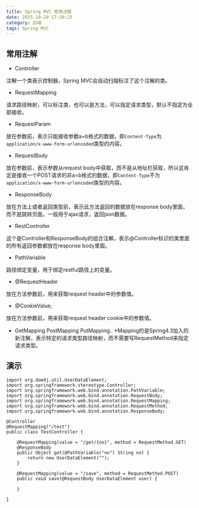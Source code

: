 ```yaml
---
title: Spring MVC 常用注解
date: 2025-10-29 17:30:25
category: 后端
tags: Spring MVC
---
```


## 常用注解

- Controller

注解一个类表示控制器，Spring MVC会自动扫描标注了这个注解的类。

- RequestMapping

请求路径映射，可以标注类，也可以是方法，可以指定请求类型，默认不指定为全部接收。

- RequestParam

放在参数前，表示只能接收参数a=b格式的数据，即`Content-Type`为`application/x-www-form-urlencoded`类型的内容。

- RequestBody

放在参数前，表示参数从request body中获取，而不是从地址栏获取，所以这肯定是接收一个POST请求的非a=b格式的数据，即`Content-Type`不为`application/x-www-form-urlencoded`类型的内容。

- ResponseBody

放在方法上或者返回类型前，表示此方法返回的数据放在response body里面，而不是跳转页面。一般用于ajax请求，返回json数据。

- RestController

这个是Controller和ResponseBody的组合注解，表示@Controller标识的类里面的所有返回参数都放在response body里面。

- PathVariable

路径绑定变量，用于绑定restful路径上的变量。

- @RequestHeader

放在方法参数前，用来获取request header中的参数值。

- @CookieValue;

放在方法参数前，用来获取request header cookie中的参数值。

- GetMapping PostMapping PutMapping..
*Mapping的是Spring4.3加入的新注解，表示特定的请求类型路径映射，而不需要写RequestMethod来指定请求类型。

## 演示


```
import org.dom4j.util.UserDataElement;
import org.springframework.stereotype.Controller;
import org.springframework.web.bind.annotation.PathVariable;
import org.springframework.web.bind.annotation.RequestBody;
import org.springframework.web.bind.annotation.RequestMapping;
import org.springframework.web.bind.annotation.RequestMethod;
import org.springframework.web.bind.annotation.ResponseBody;

@Controller
@RequestMapping("/test")
public class TestController {

	@RequestMapping(value = "/get/{no}", method = RequestMethod.GET)
	@ResponseBody
	public Object get(@PathVariable("no") String no) {
		return new UserDataElement("");
	}
	
	@RequestMapping(value = "/save", method = RequestMethod.POST)
	public void save(@RequestBody UserDataElement user) {
		
	}

}
```

